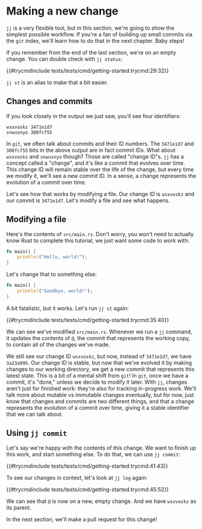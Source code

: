 # Making a new change

`jj` is a very flexible tool, but in this section, we're going to show the
simplest possible workflow. If you're a fan of building up small commits via the
`git` index, we'll learn how to do that in the next chapter. Baby steps!

If you remember from the end of the last section, we're on an empty change.
You can double check with `jj status`:

{{#trycmdinclude tests/tests/cmd/getting-started.trycmd:29:32}} 

`jj st` is an alias to make that a bit easier.

## Changes and commits

If you look closely in the output we just saw, you'll see four identifiers:

```text
wsxvoskz 3471e1d7
snwusnyo 308fcf55
```

In `git`, we often talk about commits and their ID numbers. The
`3471e1d7` and `308fcf55` bits in the above output are in fact commit IDs. What
about `wsxvoskz` and `snwusnyo` though? Those are called "change ID"s. `jj` has
a concept called a "change", and it's like a commit that evolves over time. This
change ID will remain stable over the life of the change, but every time we
modify it, we'll see a new commit ID. In a sense, a change represents the
evolution of a commit over time.

Let's see how that works by modifying a file. Our change ID is `wsxvoskz` and our
commit is `3471e1d7`. Let's modify a file and see what happens.

## Modifying a file

Here's the contents of `src/main.rs`. Don't worry, you won't need to actually
know Rust to complete this tutorial, we just want some code to work with:

```rust
fn main() {
    println!("Hello, world!");
}
```

Let's change that to something else:

```rust
fn main() {
    println!("Goodbye, world!");
}
```

A bit fatalistic, but it works. Let's run `jj st` again:

{{#trycmdinclude tests/tests/cmd/getting-started.trycmd:35:40}} 

We can see we've modified `src/main.rs`. Whenever we run a `jj` command,
it updates the contents of `@`, the commit that represents the working copy,
to contain all of the changes we've made.

We still see our change ID `wsxvoskz`, but now, instead of `3471e1d7`, we have
`3a23a995`. Our change ID is stable, but now that we've evolved it by making
changes to our working directory, we get a new commit that represents this
latest state. This is a bit of a mental shift from `git`! In `git`, once we
have a commit, it's "done," unless we decide to modify it later. With `jj`,
changes aren't just for finished work: they're also for tracking in-progress
work. We'll talk more about mutable vs immutable changes eventually, but for
now, just know that changes and commits are two different things, and that
a change represents the evolution of a commit over time, giving it a stable
identifier that we can talk about.

## Using `jj commit`

Let's say we're happy with the contents of this change. We want to
finish up this work, and start something else. To do that, we can use `jj commit`:

{{#trycmdinclude tests/tests/cmd/getting-started.trycmd:41:43}} 

To see our changes in context, let's look at `jj log` again:

{{#trycmdinclude tests/tests/cmd/getting-started.trycmd:45:52}} 

We can see that `@` is now on a new, empty change. And we have `wsxvoskz`
as its parent.

In the next section, we'll make a pull request for this change!